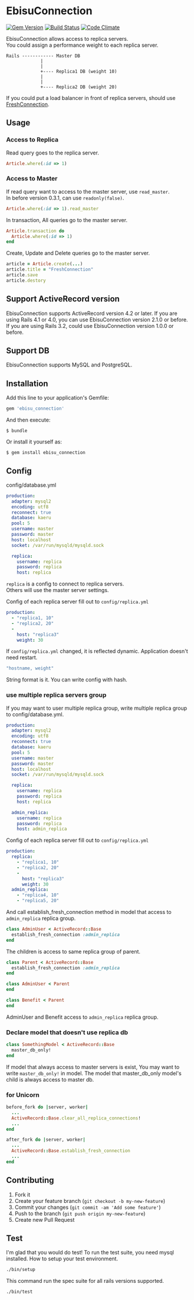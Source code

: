 # EbisuConnection
[![Gem Version](https://badge.fury.io/rb/ebisu_connection.svg)](http://badge.fury.io/rb/ebisu_connection) [![Build Status](https://travis-ci.org/tsukasaoishi/ebisu_connection.svg?branch=master)](https://travis-ci.org/tsukasaoishi/ebisu_connection) [![Code Climate](https://codeclimate.com/github/tsukasaoishi/ebisu_connection/badges/gpa.svg)](https://codeclimate.com/github/tsukasaoishi/ebisu_connection)

EbisuConnection allows access to replica servers.  
You could assign a performance weight to each replica server.

```
Rails ------------ Master DB
             |
             | 
             +---- Replica1 DB (weight 10)
             |
             |
             +---- Replica2 DB (weight 20)
```

If you could put a load balancer in front of replica servers, should use [FreshConnection](https://github.com/tsukasaoishi/fresh_connection).

## Usage
### Access to Replica
Read query goes to the replica server.

```ruby
Article.where(:id => 1)
```

### Access to Master
If read query want to access to the master server, use `read_master`.  
In before version 0.3.1, can use `readonly(false)`.

```ruby
Article.where(:id => 1).read_master
```

In transaction, All queries go to the master server.

```ruby
Article.transaction do
  Article.where(:id => 1)
end
```

Create, Update and Delete queries go to the master server.

```ruby
article = Article.create(...)
article.title = "FreshConnection"
article.save
article.destory
```

## Support ActiveRecord version
EbisuConnection supports ActiveRecord version 4.2 or later.
If you are using Rails 4.1 or 4.0, you can use EbisuConnection version 2.1.0 or before.
If you are using Rails 3.2, could use EbisuConnection version 1.0.0 or before.

## Support DB
EbisuConnection supports MySQL and PostgreSQL.

## Installation

Add this line to your application's Gemfile:

```ruby
gem 'ebisu_connection'
```

And then execute:

```
$ bundle
```

Or install it yourself as:

```
$ gem install ebisu_connection
```

## Config

config/database.yml

```yaml
production:
  adapter: mysql2
  encoding: utf8
  reconnect: true
  database: kaeru
  pool: 5
  username: master
  password: master
  host: localhost
  socket: /var/run/mysqld/mysqld.sock

  replica:
    username: replica
    password: replica
    host: replica
```

```replica``` is a config to connect to replica servers.  
Others will use the master server settings.  
  
Config of each replica server fill out to `config/replica.yml`

```yaml
production:
  - "replica1, 10"
  - "replica2, 20"
  -
    host: "replica3"
    weight: 30
```

If ``config/replica.yml`` changed, it is reflected dynamic. Application doesn't need restart.

```yaml
"hostname, weight"
```

String format is it. You can write config with hash.

### use multiple replica servers group
If you may want to user multiple replica group, write multiple replica group to config/database.yml. 

```yaml
production:
  adapter: mysql2
  encoding: utf8
  reconnect: true
  database: kaeru
  pool: 5
  username: master
  password: master
  host: localhost
  socket: /var/run/mysqld/mysqld.sock

  replica:
    username: replica
    password: replica
    host: replica

  admin_replica:
    username: replica
    password: replica
    host: admin_replica
```

Config of each replica server fill out to `config/replica.yml`

```yaml
production:
  replica:
    - "replica1, 10"
    - "replica2, 20"
    -
      host: "replica3"
      weight: 30
  admin_replica:
    - "replica4, 10"
    - "replica5, 20"
```

And call establish_fresh_connection method in model that access to ```admin_replica``` replica group.

```ruby
class AdminUser < ActiveRecord::Base
  establish_fresh_connection :admin_replica
end
```

The children is access to same replica group of parent.

```ruby
class Parent < ActiveRecord::Base
  establish_fresh_connection :admin_replica
end

class AdminUser < Parent
end

class Benefit < Parent
end
```

AdminUser and Benefit access to ```admin_replica``` replica group.


### Declare model that doesn't use replica db

```ruby
class SomethingModel < ActiveRecord::Base
  master_db_only!
end
```

If model that always access to master servers is exist, You may want to write ```master_db_only!```  in model.
The model that master_db_only model's child is always access to master db.

### for Unicorn

```ruby
before_fork do |server, worker|
  ...
  ActiveRecord::Base.clear_all_replica_connections!
  ...
end

after_fork do |server, worker|
  ...
  ActiveRecord::Base.establish_fresh_connection
  ...
end
```

## Contributing

1. Fork it
2. Create your feature branch (`git checkout -b my-new-feature`)
3. Commit your changes (`git commit -am 'Add some feature'`)
4. Push to the branch (`git push origin my-new-feature`)
5. Create new Pull Request

## Test

I'm glad that you would do test!
To run the test suite, you need mysql installed.
How to setup your test environment.

```bash
./bin/setup
```

This command run the spec suite for all rails versions supported.

```base
./bin/test
```

